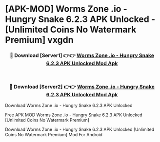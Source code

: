 # [APK-MOD] Worms Zone .io - Hungry Snake 6.2.3 APK Unlocked - [Unlimited Coins No Watermark Premium] vxgdn



<div align="center">
<h3>🔴 Download [Server1] 👉👉 <a href="https://momento.my/?title=Worms_Zone_.io_-_Hungry_Snake_6.2.3_APK_Unlocked">Worms Zone .io - Hungry Snake 6.2.3 APK Unlocked Mod Apk</a></h3><br>

<h3>🔴 Download [Server2] 👉👉 <a href="https://momento.my/?title=Worms_Zone_.io_-_Hungry_Snake_6.2.3_APK_Unlocked">Worms Zone .io - Hungry Snake 6.2.3 APK Unlocked Mod Apk</a></h3>
</div>



Download Worms Zone .io - Hungry Snake 6.2.3 APK Unlocked 

Free APK MOD Worms Zone .io - Hungry Snake 6.2.3 APK Unlocked [Unlimited Coins No Watermark Premium]

Download Worms Zone .io - Hungry Snake 6.2.3 APK Unlocked [Unlimited Coins No Watermark Premium] Mod For Android
